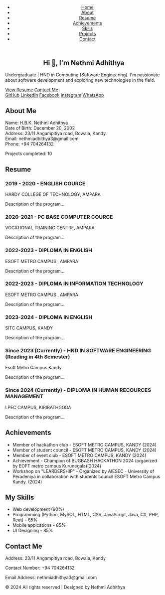 <header>
        <nav>
            <ul>
                <li><a href="#home">Home</a></li>
                <li><a href="#about">About</a></li>
                <li><a href="#resume">Resume</a></li>
                <li><a href="#achievements">Achievements</a></li>
                <li><a href="#skills">Skills</a></li>
                <li><a href="#projects">Projects</a></li>
                <li><a href="#contact">Contact</a></li>
            </ul>
        </nav>
    </header>

<section id="home">
        <h1 align="center">Hi 👋, I'm <span>Nethmi Adhithya</span></h1>
        <p>Undergraduate | HND in Computing (Software Engineering). I'm passionate about software development and exploring new technologies in the field.</p>
        <a href="#resume" class="button">View Resume</a>
        <a href="#contact" class="button">Contact Me</a>
        <div class="social-links">
            <a href="#">GitHub</a>
            <a href="#">LinkedIn</a>
            <a href="#">Facebook</a>
            <a href="#">Instagram</a>
            <a href="#">WhatsApp</a>
        </div>
</section>








<section id="about">
        <h2>About Me</h2>
        <p align="left">Name: H.B.K. Nethmi Adhithya<br>Date of Birth: December 20, 2002<br>Address: 23/11 Angampitiya road, Bowala, Kandy.<br>Email: nethmiadhithya3@gmail.com<br>Phone: +94 704264132</p>
        <p>Projects completed: 10</p>
</section>

<section id="resume">
        <h2>Resume</h2>
        <div>
            <h3>2019 - 2020 - ENGLISH COURCE</h3>
            <p>HARDY COLLEGE OF TECHNOLOGY, AMPARA</p>
            <p>Description of the program...</p>
        </div>
        <div>
            <h3>2020-2021 - PC BASE COMPUTER COURCE</h3>
            <p>VOCATIONAL TRAINING CENTRE, AMPARA </p>
            <p>Description of the program...</p>
        </div>
        <div>
            <h3>2022-2023 - DIPLOMA IN ENGLISH</h3>
            <p>ESOFT METRO CAMPUS , AMPARA</p>
            <p>Description of the program...</p>
        </div>
        <div>
            <h3>2022-2023 - DIPLOMA IN INFORMATION  TECHNOLOGY</h3>
            <p>ESOFT METRO CAMPUS , AMPARA</p>
            <p>Description of the program...</p>
        </div>
        <div>
            <h3>2023-2024 - DIPLOMA IN ENGLISH</h3>
            <p>SITC CAMPUS, KANDY</p>
            <p>Description of the program...</p>
        </div>
        <div>
            <h3>Since 2023 (Currently)   - HND  IN  SOFTWARE  ENGINEERING (Reading in 4th Semester)</h3>
            <p>Esoft Metro Campus Kandy</p>
            <p>Description of the program...</p>
        </div>
        <div>
            <h3>Since 2024 (Currently)  - DIPLOMA IN HUMAN RECOURCES MANAGEMENT</h3>
            <p>LPEC CAMPUS, KIRIBATHGODA</p>
            <p>Description of the program...</p>
        </div>
        <!-- Add more resume items as needed -->
</section>

<section id="achievements">
        <h2>Achievements</h2>
        <ul>
            <li>Member of hackathon club - ESOFT METRO CAMPUS, KANDY (2024)</li>
            <li>Member of student council - ESOFT METRO CAMPUS, KANDY (2024)</li>
            <li>Member of event club - ESOFT METRO CAMPUS, KANDY (2024)</li>
            <li>Achievement - Champion of BUGBASH HACKATHON 2024 (organized by EOFT metro campus Kurunegala)(2024)</li>
            <li>Workshop on "LEARDERSHIP" - Organized by AIESEC - University of Peradeniya in collaboration with students’council ESOFT Metro Campus Kandy. (2024)</li>
        </ul>
</section>

<section id="Computer Based Skills">
        <h2>My Skills</h2>
        <ul>
            <li>Web development (90%)</li>
            <li>Programming (Python, MySQL, HTML, CSS, JavaScript, Java, C#, PHP, Reat) - 85%</li>
            <li>Mobile applcations - 85%</li>
            <li>UI Designing - 85%</li>
        </ul>
</section>

<section id="contact">
        <h2>Contact Me</h2>
        <p>Address: 23/11 Angampitiya road, Bowala, Kandy</p>
        <p>Contact Number: +94 704264132</p>
        <p>Email Address: nethmiadhithya3@gmail.com</p>
</section>

<footer>
        <p>&copy; 2024 All rights reserved | Designed by Nethmi Adhithya</p>
</footer>
